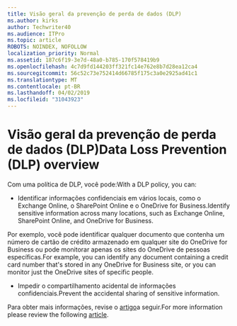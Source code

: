 ```yaml
---
title: Visão geral da prevenção de perda de dados (DLP)
ms.author: kirks
author: Techwriter40
ms.audience: ITPro
ms.topic: article
ROBOTS: NOINDEX, NOFOLLOW
localization_priority: Normal
ms.assetid: 187c6f19-3e7d-48a0-b785-170f578419b9
ms.openlocfilehash: 4c7d9fd144203ff321fc14e762e8b7d28ea12ca4
ms.sourcegitcommit: 56c52c73e752414d66785f175c3a0e2925ad41c1
ms.translationtype: MT
ms.contentlocale: pt-BR
ms.lasthandoff: 04/02/2019
ms.locfileid: "31043923"
---
```

# <a name="data-loss-prevention-dlp-overview"></a><span data-ttu-id="5494d-102">Visão geral da prevenção de perda de dados (DLP)</span><span class="sxs-lookup"><span data-stu-id="5494d-102">Data Loss Prevention (DLP) overview</span></span>

<span data-ttu-id="5494d-103">Com uma política de DLP, você pode:</span><span class="sxs-lookup"><span data-stu-id="5494d-103">With a DLP policy, you can:</span></span>

- <span data-ttu-id="5494d-104">Identificar informações confidenciais em vários locais, como o Exchange Online, o SharePoint Online e o OneDrive for Business.</span><span class="sxs-lookup"><span data-stu-id="5494d-104">Identify sensitive information across many locations, such as Exchange Online, SharePoint Online, and OneDrive for Business.</span></span>


<span data-ttu-id="5494d-105">Por exemplo, você pode identificar qualquer documento que contenha um número de cartão de crédito armazenado em qualquer site do OneDrive for Business ou pode monitorar apenas os sites do OneDrive de pessoas específicas.</span><span class="sxs-lookup"><span data-stu-id="5494d-105">For example, you can identify any document containing a credit card number that's stored in any OneDrive for Business site, or you can monitor just the OneDrive sites of specific people.</span></span>

- <span data-ttu-id="5494d-106">Impedir o compartilhamento acidental de informações confidenciais.</span><span class="sxs-lookup"><span data-stu-id="5494d-106">Prevent the accidental sharing of sensitive information.</span></span>


<span data-ttu-id="5494d-107">Para obter mais informações, revise o [artigo](https://docs.microsoft.com/en-us/office365/securitycompliance/data-loss-prevention-policies)a seguir.</span><span class="sxs-lookup"><span data-stu-id="5494d-107">For more information please review the following [article](https://docs.microsoft.com/en-us/office365/securitycompliance/data-loss-prevention-policies).</span></span>


